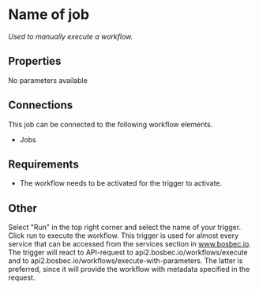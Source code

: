 # Name of job #

_Used to manually execute a workflow._

## Properties

No parameters available

## Connections

This job can be connected to the following workflow elements.

* Jobs

## Requirements

* The workflow needs to be activated for the trigger to activate.

## Other

Select "Run" in the top right corner and select the name of your trigger. Click run to execute the workflow.
This trigger is used for almost every service that can be accessed from the services section in www.bosbec.io. The trigger will react to API-request to api2.bosbec.io/workflows/execute and to api2.bosbec.io/workflows/execute-with-parameters. The latter is preferred, since it will provide the workflow with metadata specified in the request. 
